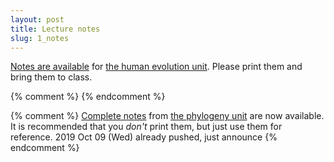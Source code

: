 ```yaml
---
layout: post
title: Lecture notes
slug: 1_notes
---
```


[Notes are available](/materials/humans.handouts.pdf) for [the human evolution unit](/humans.html). Please print them and bring them to class.

{% comment %} 
{% endcomment %} 

{% comment %} 
[Complete notes](/materials/phylogeny.complete.pdf) from [the phylogeny unit](/phylogeny.html) are now available. It is recommended that you _don't_ print them, but just use them for reference.
2019 Oct 09 (Wed) already pushed, just announce
{% endcomment %} 
